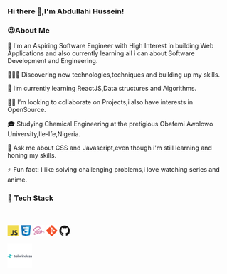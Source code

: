 ### Hi there 👋,I'm Abdullahi Hussein!


### 😉About Me

👨   I'm an Aspiring Software Engineer with High Interest in building Web Applications and also currently learning all i can about Software Development and Engineering.

👨🏻‍💻   Discovering new  technologies,techniques and building up my skills.


🌱   I’m currently learning ReactJS,Data structures and Algorithms.


👯‍♂️   I’m looking to collaborate on Projects,i also have interests in OpenSource.


🎓   Studying Chemical Engineering at the pretigious Obafemi Awolowo University,Ile-Ife,Nigeria.


💬   Ask me about CSS and  Javascript,even though i'm still learning and honing my skills.


⚡   Fun fact:  I like solving challenging problems,i love watching series and anime.


###  🧰 Tech Stack
<br><br>
<img src="https://github.com/devicons/devicon/blob/master/icons/javascript/javascript-original.svg" alt="Javascript icon" width="25" height="25"/>
<img src="https://github.com/devicons/devicon/blob/master/icons/css3/css3-original.svg" alt="CSS3 icon" width="25" height="25"/>
<img src="https://github.com/devicons/devicon/blob/master/icons/sass/sass-original.svg" alt="Sass icon" width="25" height="25"/>
<img src="https://github.com/devicons/devicon/blob/master/icons/git/git-original.svg"  alt="GIT icon" width="25" height="25"/>
<img src="https://github.com/devicons/devicon/blob/master/icons/github/github-original.svg" alt="Github icon" width="25" height="25"/>



<img src="https://github.com/devicons/devicon/blob/master/icons/tailwindcss/tailwindcss-original-wordmark.svg" alt="Tailwindcss icon" width="55" height="55"/>
